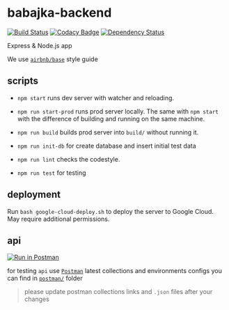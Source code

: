 # babajka-backend
[![Build Status](https://travis-ci.org/babajka/babajka-backend.svg?branch=master)](https://travis-ci.org/babajka/babajka-backend)
[![Codacy Badge](https://api.codacy.com/project/badge/Grade/27a0eb2d7da645b983b464238ca7248e)](https://www.codacy.com/app/babajka/babajka-backend?utm_source=github.com&amp;utm_medium=referral&amp;utm_content=babajka/babajka-backend&amp;utm_campaign=Badge_Grade)
[![Dependency Status](https://www.versioneye.com/user/projects/5958fad5368b0800734a43f0/badge.svg?style=flat-square)](https://www.versioneye.com/user/projects/5958fad5368b0800734a43f0)

Express &amp; Node.js app

We use [`airbnb/base`](https://github.com/airbnb/javascript) style guide

## scripts

* `npm start` runs dev server with watcher and reloading.

* `npm run start-prod` runs prod server locally. The same with `npm start` with the difference of building and running on the same machine.

* `npm run build` builds prod server into `build/` without running it.

* `npm run init-db` for create database and insert initial test data

* `npm run lint` checks the codestyle.

* `npm run test` for testing

## deployment

Run `bash google-cloud-deploy.sh` to deploy the server to Google Cloud. May require additional permissions.

## api

[![Run in Postman](https://run.pstmn.io/button.svg)](https://app.getpostman.com/run-collection/233baf1d98e594c85218#?env%5Bbabajka%5D=W3siZW5hYmxlZCI6dHJ1ZSwia2V5IjoiRE9NQUlOIiwidmFsdWUiOiJodHRwOi8vbG9jYWxob3N0OjMwMDAiLCJ0eXBlIjoidGV4dCJ9LHsiZW5hYmxlZCI6dHJ1ZSwia2V5IjoiQVBJX1VSTCIsInZhbHVlIjoiL2FwaSIsInR5cGUiOiJ0ZXh0In1d)

for testing `api` use [`Postman`](https://www.getpostman.com/)
latest collections and environments configs you can find in [`postman/`](https://github.com/babajka/babajka-backend/tree/master/postman) folder

> please update postman collections links and `.json` files after your changes
